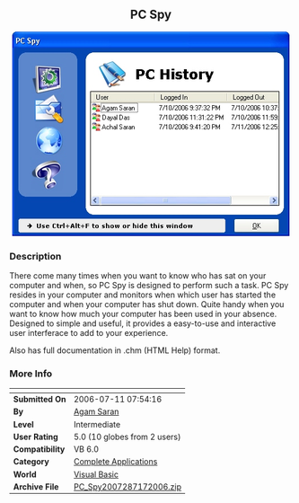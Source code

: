 ﻿<div align="center">

## PC Spy

<img src="PIC20067172120425631.jpg">
</div>

### Description

There come many times when you want to know who has sat on your computer and when, so PC Spy is designed to perform such a task. PC Spy resides in your computer and monitors when which user has started the computer and when your computer has shut down. Quite handy when you want to know how much your computer has been used in your absence. Designed to simple and useful, it provides a easy-to-use and interactive user interferace to add to your experience.

Also has full documentation in .chm (HTML Help) format.
 
### More Info
 


<span>             |<span>
---                |---
**Submitted On**   |2006-07-11 07:54:16
**By**             |[Agam Saran](https://github.com/Planet-Source-Code/PSCIndex/blob/master/ByAuthor/agam-saran.md)
**Level**          |Intermediate
**User Rating**    |5.0 (10 globes from 2 users)
**Compatibility**  |VB 6\.0
**Category**       |[Complete Applications](https://github.com/Planet-Source-Code/PSCIndex/blob/master/ByCategory/complete-applications__1-27.md)
**World**          |[Visual Basic](https://github.com/Planet-Source-Code/PSCIndex/blob/master/ByWorld/visual-basic.md)
**Archive File**   |[PC\_Spy2007287172006\.zip](https://github.com/Planet-Source-Code/agam-saran-pc-spy__1-66001/archive/master.zip)








